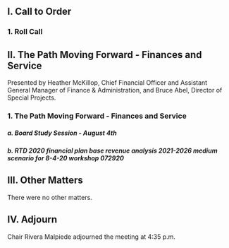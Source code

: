 ## I. Call to Order

### 1. Roll Call

## II. The Path Moving Forward - Finances and Service

Presented by Heather McKillop, Chief Financial Officer and Assistant General Manager of Finance & Administration, and Bruce Abel, Director of Special Projects.

### 1. The Path Moving Forward - Finances and Service

##### a. Board Study Session - August 4th

##### b. RTD 2020 financial plan base revenue analysis 2021-2026 medium scenario for 8-4-20 workshop 072920

## III. Other Matters

There were no other matters.

## IV. Adjourn

Chair Rivera Malpiede adjourned the meeting at 4:35 p.m.